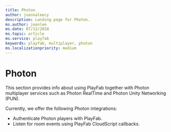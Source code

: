 ```yaml
---
title: Photon
author: joannaleecy
description: Landing page for Photon.
ms.author: joanlee
ms.date: 07/12/2018
ms.topic: article
ms.service: playfab
keywords: playfab, multiplayer, photon
ms.localizationpriority: medium
---
```


# Photon

This section provides info about using PlayFab together with Photon multiplayer services such as Photon RealTime and Photon Unity Networking (PUN). 

Currently, we offer the following Photon integrations:

- Authenticate Photon players with PlayFab.
- Listen for room events using PlayFab CloudScript callbacks.
